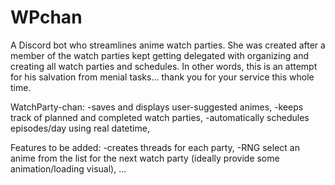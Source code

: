 # WPchan

A Discord bot who streamlines anime watch parties.
She was created after a member of the watch parties kept getting delegated with organizing and creating all watch parties and schedules.
In other words, this is an attempt for his salvation from menial tasks... thank you for your service this whole time.

WatchParty-chan: 
-saves and displays user-suggested animes, 
-keeps track of planned and completed watch parties, 
-automatically schedules episodes/day using real datetime,


Features to be added:
-creates threads for each party,
-RNG select an anime from the list for the next watch party (ideally provide some animation/loading visual),
...

